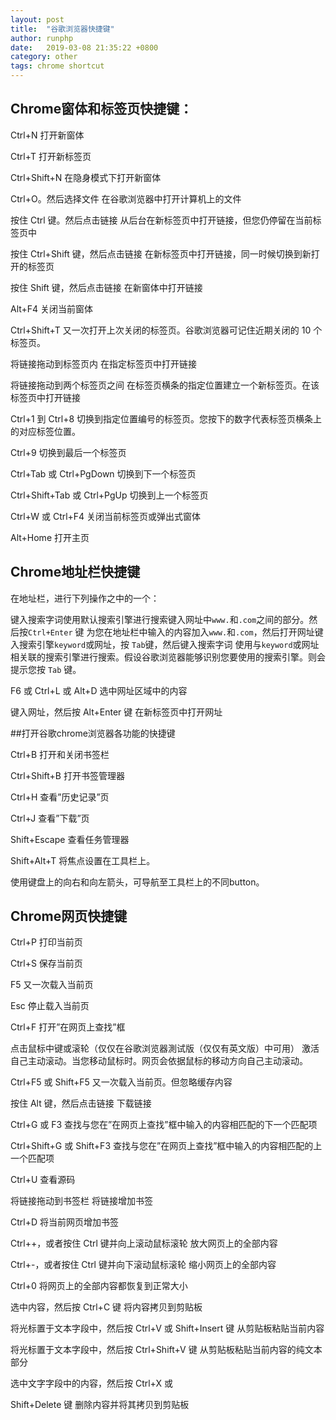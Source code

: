 ```yaml
---
layout: post
title:  "谷歌浏览器快捷键"
author: runphp
date:   2019-03-08 21:35:22 +0800
category: other
tags: chrome shortcut
---
```


## Chrome窗体和标签页快捷键：

Ctrl+N 打开新窗体 

Ctrl+T 打开新标签页 

Ctrl+Shift+N 在隐身模式下打开新窗体 

Ctrl+O。然后选择文件 在谷歌浏览器中打开计算机上的文件 

按住 Ctrl 键。然后点击链接 从后台在新标签页中打开链接，但您仍停留在当前标签页中 

按住 Ctrl+Shift 键，然后点击链接 在新标签页中打开链接，同一时候切换到新打开的标签页 

按住 Shift 键，然后点击链接 在新窗体中打开链接 

Alt+F4 关闭当前窗体 

Ctrl+Shift+T 又一次打开上次关闭的标签页。谷歌浏览器可记住近期关闭的 10 个标签页。

将链接拖动到标签页内 在指定标签页中打开链接 

将链接拖动到两个标签页之间 在标签页横条的指定位置建立一个新标签页。在该标签页中打开链接 

Ctrl+1 到 Ctrl+8 切换到指定位置编号的标签页。您按下的数字代表标签页横条上的对应标签位置。 

Ctrl+9 切换到最后一个标签页 

Ctrl+Tab 或 Ctrl+PgDown 切换到下一个标签页 

Ctrl+Shift+Tab 或 Ctrl+PgUp 切换到上一个标签页 

Ctrl+W 或 Ctrl+F4 关闭当前标签页或弹出式窗体 

Alt+Home 打开主页

## Chrome地址栏快捷键

在地址栏，进行下列操作之中的一个：

键入搜索字词使用默认搜索引擎进行搜索键入网址中`www.`和`.com`之间的部分。然后按`Ctrl+Enter` 键 为您在地址栏中输入的内容加入`www.`和`.com`，然后打开网址键入搜索引擎`keyword`或网址，按 `Tab`键，然后键入搜索字词 使用与`keyword`或网址相关联的搜索引擎进行搜索。假设谷歌浏览器能够识别您要使用的搜索引擎。则会提示您按 `Tab` 键。

F6 或 Ctrl+L 或 Alt+D 选中网址区域中的内容 

键入网址，然后按 Alt+Enter 键 在新标签页中打开网址

##打开谷歌chrome浏览器各功能的快捷键

Ctrl+B 打开和关闭书签栏 

Ctrl+Shift+B 打开书签管理器

Ctrl+H 查看”历史记录”页

Ctrl+J 查看”下载”页

Shift+Escape 查看任务管理器

Shift+Alt+T 将焦点设置在工具栏上。

使用键盘上的向右和向左箭头，可导航至工具栏上的不同button。

## Chrome网页快捷键

Ctrl+P 打印当前页 

Ctrl+S 保存当前页

F5 又一次载入当前页 

Esc 停止载入当前页 

Ctrl+F 打开”在网页上查找”框 

点击鼠标中键或滚轮（仅仅在谷歌浏览器測试版（仅仅有英文版）中可用） 激活自己主动滚动。当您移动鼠标时。网页会依据鼠标的移动方向自己主动滚动。

Ctrl+F5 或 Shift+F5 又一次载入当前页。但忽略缓存内容 

按住 Alt 键，然后点击链接 下载链接 

Ctrl+G 或 F3 查找与您在”在网页上查找”框中输入的内容相匹配的下一个匹配项 

Ctrl+Shift+G 或 Shift+F3 查找与您在”在网页上查找”框中输入的内容相匹配的上一个匹配项 

Ctrl+U 查看源码 

将链接拖动到书签栏 将链接增加书签 

Ctrl+D 将当前网页增加书签 

Ctrl++，或者按住 Ctrl 键并向上滚动鼠标滚轮 放大网页上的全部内容 

Ctrl+-，或者按住 Ctrl 键并向下滚动鼠标滚轮 缩小网页上的全部内容 

Ctrl+0 将网页上的全部内容都恢复到正常大小 

选中内容，然后按 Ctrl+C 键 将内容拷贝到剪贴板 

将光标置于文本字段中，然后按 Ctrl+V 或 Shift+Insert 键 从剪贴板粘贴当前内容 

将光标置于文本字段中，然后按 Ctrl+Shift+V 键 从剪贴板粘贴当前内容的纯文本部分 

选中文字字段中的内容，然后按 Ctrl+X 或 

Shift+Delete 键 删除内容并将其拷贝到剪贴板

